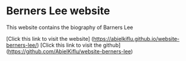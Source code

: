 # Berners Lee website

This website contains the biography of Barners Lee

[Click this link to visit the website] (https://abielkiflu.github.io/website-berners-lee/)
[Click this link to visit the github] (https://github.com/AbielKiflu/website-berners-lee)

